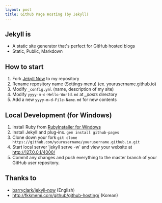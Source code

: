 ```yaml
---
layout: post
title: Github Page Hosting (by Jekyll)
---
```


## Jekyll is
- A static site generator that's perfect for GitHub hosted blogs
- Static, Public, Markdown

## How to start
1. Fork [Jekyll Now](https://github.com/barryclark/jekyll-now) to my repository
2. Rename repository name (Settings menu) (ex. yourusername.github.io)
3. Modify `_config.yml` (name, description of my site)
4. Modify `yyyy-m-d-Hello-World.md` at *_posts* directory
5. Add a new `yyyy-m-d-File-Name.md` for new contents

## Local Development (for Windows)
1. Install Ruby from [RubyInstaller for Windows](https://rubyinstaller.org/downloads/)
2. Install Jekyll and plug-ins. `gem install github-pages`
3. Clone down your fork `git clone https://github.com/yourusername/yourusername.github.io.git`
4. Start local server 'jekyll serve -w' and view your website at <http://127.0.0.1/4000/>
5. Commit any changes and push everything to the master branch of your GitHub user repository.

## Thanks to
- [barryclark/jekyll-now](https://github.com/barryclark/jekyll-now) (English)
- <http://fkkmemi.com/github/github-hosting/> (Korean)